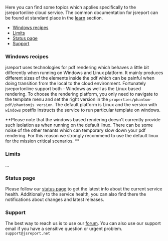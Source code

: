Here you can find some topics which applies specifically to the jsreportonline cloud service. The common documentation for jsreport can be found at standard place in the [learn](https://jsreport.net/learn) section.

- [Windows recipes](#windows-recipes)
- [Limits](#limits)    
- [Status page](#status-page)
- [Support](#support)

### <a name="windows-recipes"></a>Windows recipes

jsreport uses technologies for pdf rendering which behaves a little bit differently when running on Windows and Linux platform. It mainly produces different sizes of the elements inside the pdf which can be painful when doing transition from the local to the cloud environment. Fortunately jsreportonline support both - Windows as well as the Linux based rendering. To choose the rendering platform, you only need to navigate to the template menu and set the right version in the `properties/phantom-pdf/phantomjs version`. The default platform is Linux and the version with `windows` postfix instructs the service to run particular template on windows.

**Please note that the windows based rendering doesn't currently provide such isolation as when running on the default linux. There can be some noise of the other tenants which can temporary slow down your pdf rendering. For this reason we strongly recommend to use the default linux for the mission critical scenarios. **

### <a name="limits"></a>Limits
...

### <a name="status-page"></a>Status page

Please follow our [status page](https://jsreportonline.a.offsitestatus.com/) to get the latest info about the current service health. Additionally to the service health, you can also find there the notifications about changes and latest releases.

### <a name="support"></a>Support

The best way to reach us is to use our [forum](https://forum.jsreport.net/). You can also use our support email if you have a sensitive question or urgent problem. `support@jsreport.net`
